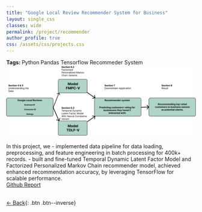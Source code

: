 ```yaml
---
title: "Google Local Review Recommender System for Business"
layout: single_css
classes: wide
permalink: /project/recommender
author_profile: true
css: /assets/css/projects.css
---
```


<div class="project-tags">
    <div class="project-tag-list"> <b> Tags: </b>
        <span class="tag">Python</span>
        <span class="tag">Pandas</span>
        <span class="tag">Tensorflow</span>
        <span class="tag">Recommeder System</span>
    </div>
</div>

<div class="project-images">
    <img src="/assets/images/recommender_img.png" alt="Recommeder System Workflow" />
</div>

<br>
In this project, we 
- implemented data pipeline for data loading, preprocessing, and feature engineering in batch processing for 400k+ records.
- built and fine-tuned Temporal Dynamic Latent Factor Model and Factorized Personalized Markov Chain recommender model, achieved enhanced recommendation accuracy, by leveraging TensorFlow for scalable performance.


<div class="external-links">
  <!-- GitHub Link -->
  <a href="https://github.com/Wzhang3912/RSDB" class="external-link" target="_blank">
    <i class="fab fa-fw fa-github"></i>Github
  </a>
  <!-- Report Link -->
  <a href="/assets/files/recommender_report.pdf" class="external-link" target="_blank">
    <i class="fa fa-file-text"></i> Report
  </a>
</div>

<br>

[← Back](/project/){: .btn .btn--inverse}
